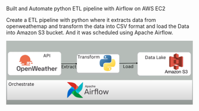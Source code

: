 Built and Automate python ETL pipeline with Airflow on AWS EC2

Create a ETL pipeline with python where it extracts data from openweathemap and transform the data into CSV format and load the Data into Amazon S3 bucket.
And it was scheduled using Apache Airflow.

![workflow_diagram](workflow.png)
